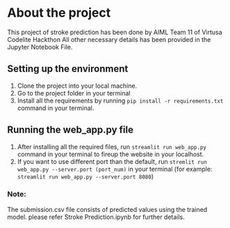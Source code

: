 
# About the project
This project of stroke prediction has been done by AIML Team 11 of Virtusa Codelite Hackthon
All other necessary details has been provided in the Jupyter Notebook File.

## Setting up the environment
1. Clone the project into your local machine.
2. Go to the project folder in your terminal 
3. Install all the requirements by running `pip install -r requirements.txt` command in your terminal.

## Running the web_app.py file
1. After installing all the required files, run `streamlit run web_app.py` command in your terminal to fireup the website in your localhost.
2. If you want to use different port than the default, run `stremlit run web_app.py --server.port (port_num)` in your terminal (for example: `streamlit run web_app.py --server.port 8080`)

### Note:
The submission.csv file consists of predicted values using the trained model.
please refer Stroke Prediction.ipynb for further details.
